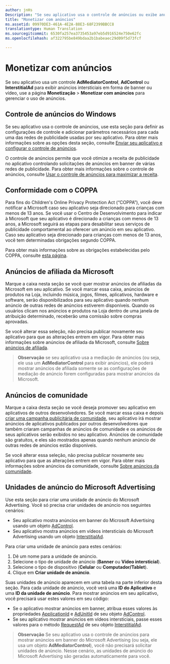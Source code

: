 ```yaml
---
author: jnHs
Description: "Se seu aplicativo usa o controle de anúncios ou exibe anúncios em banners ou vídeos intersticiais do Microsoft Advertising, use a página Monetização &gt; Monetizar com anúncios para gerenciar o uso de anúncios."
title: "Monetizar com anúncios"
ms.assetid: 09970DE3-461A-4E2A-88E3-68F2399BBCC8
translationtype: Human Translation
ms.sourcegitcommit: 6530fa257ea3735453a97eb5d916524e750e62fc
ms.openlocfilehash: af322795be849bdaa2b1babeaec29d09f5d73fcf

---
```


# Monetizar com anúncios


Se seu aplicativo usa um controle **AdMediatorControl**, **AdControl** ou **InterstitialAd** para exibir anúncios intersticiais em forma de banner ou vídeo, use a página **Monetização** &gt; **Monetizar com anúncios** para gerenciar o uso de anúncios.

## Controle de anúncios do Windows


Se seu aplicativo usa o controle de anúncios, use esta seção para definir as configurações de controle e adicionar parâmetros necessários para cada uma das redes de publicidade usadas por seu aplicativo. Para obter mais informações sobre as opções desta seção, consulte [Enviar seu aplicativo e configurar o controle de anúncios](https://msdn.microsoft.com/library/windows/apps/mt219689).

O controle de anúncios permite que você otimize a receita de publicidade no aplicativo controlando solicitações de anúncios em banner de várias redes de publicidade. Para obter mais informações sobre o controle de anúncios, consulte [Usar o controle de anúncios para maximizar a receita](https://msdn.microsoft.com/library/windows/apps/mt219691).

## Conformidade com o COPPA

Para fins do Children's Online Privacy Protection Act (“COPPA”), você deve notificar a Microsoft caso seu aplicativo seja direcionado para crianças com menos de 13 anos. Se você usar o Centro de Desenvolvimento para indicar à Microsoft que seu aplicativo é direcionado a crianças com menos de 13 anos, a Microsoft seguirá as etapas para desabilitar seus serviços de publicidade comportamental ao oferecer um anúncio em seu aplicativo. Caso seu aplicativo seja direcionado para crianças com menos de 13 anos, você tem determinadas obrigações segundo COPPA.

Para obter mais informações sobre as obrigações estabelecidas pelo COPPA, consulte [esta página](http://go.microsoft.com/fwlink/p/?linkid=536558).

## Anúncios de afiliada da Microsoft

Marque a caixa nesta seção se você quer mostrar anúncios de afiliadas da Microsoft em seu aplicativo. Se você marcar essa caixa, anúncios de produtos na Loja, incluindo música, jogos, filmes, aplicativos, hardware e software, serão disponibilizados para seu aplicativo quando nenhum anúncio de outras redes de anúncios estiverem disponíveis. Quando os usuários clicam nos anúncios e produtos na Loja dentro de uma janela de atribuição determinado, receberão uma comissão sobre compras aprovadas.

Se você alterar essa seleção, não precisa publicar novamente seu aplicativo para que as alterações entrem em vigor. Para obter mais informações sobre anúncios de afiliada da Microsoft, consulte [Sobre anúncios de afiliada](about-affiliate-ads.md).

> **Observação**  se seu aplicativo usa a mediação de anúncios (ou seja, ele usa um **AdMediatorControl** para exibir anúncios), ele poderá mostrar anúncios de afiliada somente se as configurações de mediação de anúncio forem configuradas para mostrar anúncios da Microsoft.

## Anúncios de comunidade

Marque a caixa desta seção se você deseja promover seu aplicativo em aplicativos de outros desenvolvedores. Se você marcar essa caixa e depois [criar uma campanha publicitária de comunidade](create-an-ad-campaign-for-your-app.md), seu aplicativo irá mostrar anúncios de aplicativos publicados por outros desenvolvedores que também criaram campanhas de anúncios de comunidade e os anúncios de seus aplicativos serão exibidos no seu aplicativo. Anúncios de comunidade são gratuitos, e eles são mostrados apenas quando nenhum anúncio de outras redes de anúncios estão disponíveis.

Se você alterar essa seleção, não precisa publicar novamente seu aplicativo para que as alterações entrem em vigor. Para obter mais informações sobre anúncios da comunidade, consulte [Sobre anúncios da comunidade](about-community-ads.md).

## Unidades de anúncio do Microsoft Advertising

Use esta seção para criar uma unidade de anúncio do Microsoft Advertising. Você só precisa criar unidades de anúncio nos seguintes cenários:

-   Seu aplicativo mostra anúncios em banner do Microsoft Advertising usando um objeto [AdControl](https://msdn.microsoft.com/library/mt313154.aspx).
-   Seu aplicativo mostra anúncios em vídeos intersticiais do Microsoft Advertising usando um objeto [InterstitialAd](https://msdn.microsoft.com/library/mt313189.aspx).

Para criar uma unidade de anúncio para estes cenários:

1.  Dê um nome para a unidade de anúncio.
2.  Selecione o tipo de unidade de anúncio (**Banner** ou **Vídeo intersticial**).
3.  Selecione o tipo de dispositivo (**Celular** ou **Computador/Tablet**).
4.  Clique em **Criar unidade de anúncio**.

Suas unidades de anúncio aparecem em uma tabela na parte inferior desta seção. Para cada unidade de anúncio, você verá uma **ID do Aplicativo** e uma **ID da unidade de anúncio**. Para mostrar anúncios em seu aplicativo, você precisará usar estes valores em seu código:

-   Se o aplicativo mostrar anúncios em banner, atribua esses valores às propriedades [ApplicationId](https://msdn.microsoft.com/library/mt313174.aspx) e [AdUnitId](https://msdn.microsoft.com/library/mt313171.aspx) de seu objeto [AdControl](https://msdn.microsoft.com/library/mt313154.aspx).
-   Se seu aplicativo mostrar anúncios em vídeos intersticiais, passe esses valores para o método [RequestAd](https://msdn.microsoft.com/library/mt313192.aspx) de seu objeto [InterstitialAd](https://msdn.microsoft.com/library/mt313189.aspx).

> **Observação**  Se seu aplicativo usa o controle de anúncios para mostrar anúncios em banner do Microsoft Advertising (ou seja, ele usa um objeto **AdMediatorControl**), você não precisará solicitar unidades de anúncio. Nesse cenário, as unidades de anúncio do Microsoft Advertising são geradas automaticamente para você.

 

 

 



<!--HONumber=Aug16_HO3-->


